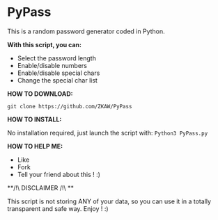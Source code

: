 # PyPass
This is a random password generator coded in Python.

**With this script, you can:**

- Select the password length
- Enable/disable numbers
- Enable/disable special chars
- Change the special char list

**HOW TO DOWNLOAD:**

`git clone https://github.com/ZKAW/PyPass`

**HOW TO INSTALL:**

No installation required, just launch the script with:
`Python3 PyPass.py`

**HOW TO HELP ME:**

- Like
- Fork
- Tell your friend about this ! :)

**/!\ DISCLAIMER /!\ **

This script is not storing ANY of your data, so you can use it in a totally transparent and safe way. Enjoy ! :)
